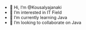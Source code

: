- 👋 Hi, I’m @Kousalyajanaki
- 👀 I’m interested in IT Field 
- 🌱 I’m currently learning Java
- 💞️ I’m looking to collaborate on Java


<!---
Kousalyajanaki/Kousalyajanaki is a ✨ special ✨ repository because its `README.md` (this file) appears on your GitHub profile.
You can click the Preview link to take a look at your changes.
--->
